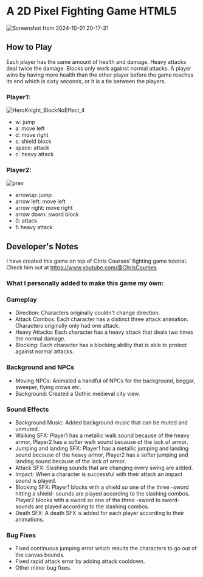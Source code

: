 # A 2D Pixel Fighting Game HTML5 <canvas>

![Screenshot from 2024-10-01 20-17-31](https://github.com/user-attachments/assets/53894d84-03a0-46f4-a014-919f721af3c6)


## How to Play

Each player has the same amount of health and damage. Heavy attacks deal twice the damage. Blocks only work against normal attacks. A player wins by having more health than the other player before the game reaches its end which is sixty seconds, or it is a tie between the players.

### Player1:

![HeroKnight_BlockNoEffect_4](https://github.com/user-attachments/assets/1552dca1-0f3b-4699-ba0a-2ae264799b02)

- w: jump
- a: move left
- d: move right
- s: shield block
- space: attack
- c: heavy attack

### Player2:

![prev](https://github.com/user-attachments/assets/7417bd78-2244-4338-b382-d654ff47f52e)

- arrowup: jump
- arrow left: move left
- arrow right: move right
- arrow down: sword block
- 0: attack
- 1: heavy attack

## Developer's Notes
 I have created this game on top of Chris Courses' fighting game tutorial. Check him out at https://www.youtube.com/@ChrisCourses .
### What I personally added to make this game my own:

### Gameplay

- Direction: Characters originally couldn't change direction.
- Attack Combos: Each character has a distinct three attack animation. Characters originally only had one attack.
- Heavy Attacks: Each character has a heavy attack that deals two times the normal damage.
- Blocking: Each character has a blocking ability that is able to protect against normal attacks.

### Background and NPCs
- Moving NPCs: Animated a handful of NPCs for the background, beggar, sweeper, flying crows etc.
- Background: Created a Gothic medieval city view.

### Sound Effects
- Background Music: Added background music that can be muted and unmuted.
- Walking SFX: Player1 has a metallic walk sound because of the heavy armor, Player2 has a softer walk sound because of the lack of armor. 
- Jumping and landing SFX: Player1 has a metallic jumping and landing sound because of the heavy armor, Player2 has a softer jumping and landing sound because of the lack of armor.
- Attack SFX: Slashing sounds that are changing every swing are added.
- Impact: When a character is successful with their attack an impact sound is played.
- Blocking SFX: Player1 blocks with a shield so one of the three -sword hitting a shield- sounds are played according to the slashing combos. Player2 blocks with a sword so one of the three -sword to sword- sounds are played according to the slashing combos.
- Death SFX: A death SFX is added for each player according to their animations.

### Bug Fixes
- Fixed continuous jumping error which results the characters to go out of the canvas bounds.
- Fixed rapid attack error by adding attack cooldown.
- Other minor bug fixes.
